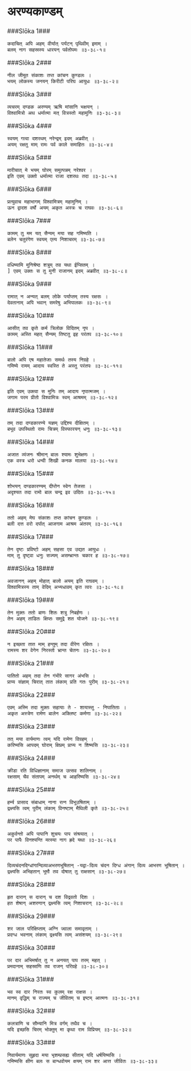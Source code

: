 अरण्यकाण्डम्
===============================


###Slōka 1###


    कदाचित् अपि अहम् वीर्यात् पर्यटन् पृथिवीम् इमाम् ।
    बलम् नाग सहस्रस्य धारयन् पर्वतोपमः ॥३-३८-१॥


###Slōka 2###


    नील जीमूत संकाशः तप्त कांचन कुण्डलः ।
    भयम् लोकस्य जनयन् किरीटी परिघ आयुधः ॥३-३८-२॥


###Slōka 3###


    व्यचरम् दण्डक अरण्यम् ऋषि मांसानि भक्षयन् ।
    विश्वामित्रो अथ धर्मात्मा मत् वित्रस्तो महामुनिः ॥३-३८-३॥


###Slōka 4###


    स्वयम् गत्वा दशरथम् नरेन्द्रम् इदम् अब्रवीत् ।
    अयम् रक्षतु माम् रामः पर्व काले समाहितः ॥३-३८-४॥


###Slōka 5###


    मारीचात् मे भयम् घोरम् समुत्पन्नम् नरेश्वर ।
    इति एवम् उक्तो धर्मात्मा राजा दशरथः तदा ॥३-३८-५॥


###Slōka 6###


    प्रत्युवाच महाभागम् विश्वामित्रम् महामुनिम् ।
    ऊन द्वादश वर्षो अयम् अकृत अस्त्रः च राघवः ॥३-३८-६॥


###Slōka 7###


    कामम् तु मम यत् सैन्यम् मया सह गमिष्यति ।
    बलेन चतुरंगेण स्वयम् एत्य निशाचरम् ॥३-३८-७॥


###Slōka 8###


    वधिष्यामि मुनिश्रेष्ठ शत्रुम् तव यथा ईप्सितम् ।
    ] एवम् उक्तः स तु मुनी राजानम् इदम् अब्रवीत् ॥३-३८-८॥


###Slōka 9###


    रामात् न अन्यत् बलम् लोके पर्याप्तम् तस्य रक्षसः ।
    देवतानाम् अपि भवान् समरेषु अभिपालकः ॥३-३८-९॥


###Slōka 10###


    आसीत् तव कृते कर्म त्रिलोक विदितम् नृप ।
    कामम् अस्ति महत् सैन्यम् तिष्टतु इह परंतप ॥३-३८-१०॥


###Slōka 11###


    बालो अपि एष महातेजाः समर्थः तस्य निग्रहे ।
    गमिष्ये रामम् आदाय स्वस्ति ते अस्तु परंतपः ॥३-३८-११॥


###Slōka 12###


    इति एवम् उक्त्वा स मुनिः तम् आदाय नृपात्मजम् ।
    जगाम परम प्रीतो विश्वामित्रः स्वम् आश्रमम् ॥३-३८-१२॥


###Slōka 13###


    तम् तदा दण्डकारण्ये यज्ञम् उद्दिश्य दीक्षितम् ।
    बभूव उपस्थितो रामः चित्रम् विस्फारयन् धनुः ॥३-३८-१३॥


###Slōka 14###


    अजात व्यंजनः श्रीमान् बालः श्यामः शुभेक्षणः ।
    एक वस्त्र धरो धन्वी शिखी कनक मालया ॥३-३८-१४॥


###Slōka 15###


    शोभयन् दण्डकारण्यम् दीप्तेन स्वेन तेजसा ।
    अदृश्यत तदा रामो बाल चन्द्र इव उदितः ॥३-३८-१५॥


###Slōka 16###


    ततो अहम् मेघ संकाशः तप्त कांचन कुण्डलः ।
    बली दत्त वरो दर्पात् आजगाम आश्रम अंतरम् ॥३-३८-१६॥


###Slōka 17###


    तेन दृष्टः प्रविष्टो अहम् सहसा एव उद्यत आयुधः ।
    माम् तु दृष्ट्वा धनुः सज्यम् असम्भ्रान्तः चकार ह ॥३-३८-१७॥


###Slōka 18###


    अवजानन् अहम् मोहात् बालो अयम् इति राघवम् ।
    विश्वामित्रस्य ताम् वेदिम् अभ्यधावम् कृत त्वरः ॥३-३८-१८॥


###Slōka 19###


    तेन मुक्तः ततो बाणः शितः शत्रु निबर्हणः ।
    तेन अहम् ताडितः क्षिप्तः समुद्रे शत योजने ॥३-३८-१९॥


###Slōka 20###


    न इच्छता तात माम् हन्तुम् तदा वीरेण रक्षितः ।
    रामस्य शर वेगेन निरस्तो भ्रान्त चेतनः ॥३-३८-२०॥


###Slōka 21###


    पातितो अहम् तदा तेन गंभीरे सागर अंभसि ।
    प्राप्य संज्ञाम् चिरात् तात लंकाम् प्रति गतः पुरीम् ॥३-३८-२१॥


###Slōka 22###


    एवम् अस्मि तदा मुक्तः सहायाः ते - शायास्तु - निपातिताः ।
    अकृत अस्त्रेण रामेण बालेन अक्लिष्ट कर्मणा ॥३-३८-२२॥


###Slōka 23###


    तत् मया वार्यमाणः त्वम् यदि रामेण विग्रहम् ।
    करिष्यसि आपदम् घोराम् क्षिप्रम् प्राप्य न शिष्यसि ॥३-३८-२३॥


###Slōka 24###


    क्रीडा रति विधिज्ञानाम् समाज उत्सव शालिनाम् ।
    रक्षसाम् चैव संतापम् अनर्थम् च आहरिष्यसि ॥३-३८-२४॥


###Slōka 25###


    हर्म्य प्रासाद संबाधाम् नाना रत्न विभूउषिताम् ।
    द्रक्ष्यसि त्वम् पुरीम् लंकाम् विनष्टाम् मैथिली कृते ॥३-३८-२५॥


###Slōka 26###


    अकुर्वन्तो अपि पापानि शुचयः पाप संश्रयात् ।
    पर पापैः विनश्यन्ति मत्स्या नाग ह्रदे यथा ॥३-३८-२६॥


###Slōka 27###


    दिव्यचंदनदिग्धांगान्दिव्याअभरणभूषितान् -यद्वा-दिव्य चंदन दिग्ध अंगान् दिव्य आभरण भूषितान् ।
    द्रक्ष्यसि अभिहतान् भूमौ तव दोषात् तु राक्षसान् ॥३-३८-२७॥


###Slōka 28###


    हृत दारान् स दारान् च दश विद्रवतो दिशः ।
    हत शेषान् अशरणान् द्रक्ष्यसि त्वम् निशाचरान् ॥३-३८-२८॥


###Slōka 29###


    शर जाल परिक्षिप्ताम् अग्नि ज्वाला समावृताम् ।
    प्रदग्ध भवनाम् लंकाम् द्रक्ष्यसि त्वम् असंशयम् ॥३-३८-२९॥


###Slōka 30###


    पर दार अभिमर्षात् तु न अनयत् पाप तरम् महत् ।
    प्रमदानाम् सहस्राणि तव राजन् परिग्रहे ॥३-३८-३०॥


###Slōka 31###


    भव स्व दार निरतः स्व कुलम् रक्ष राक्षस ।
    मानम् वृद्धिम् च राज्यम् च जीवितम् च इष्टम् आत्मनः ॥३-३८-३१॥


###Slōka 32###


    कलत्राणि च सौम्यानि मित्र वर्गम् तथैव च ।
    यदि इच्छसि चिरम् भोक्तुम् मा कृथा राम विप्रियम् ॥३-३८-३२॥


###Slōka 33###


    निवार्यमाणः सुहृदा मया भृशम्प्रसह्य सीताम् यदि धर्षयिष्यसि ।
    गमिष्यसि क्षीण बलः स बान्धवोयम क्षयम् राम शर आत्त जीवितः ॥३-३८-३३॥


